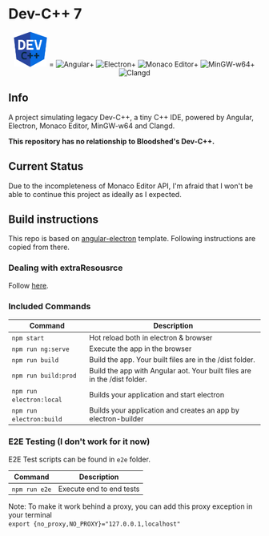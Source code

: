 # Dev-C++ 7
<center>
<img src="./src/assets/icons/favicon.png" height="70" alt="Dev C++ 7"> =
<img src="https://s3.ax1x.com/2021/01/22/sombEd.png" height="70" alt="Angular">+
<img src="https://s3.ax1x.com/2021/01/22/somL4I.png" height="70" alt="Electron">+
<img src="https://s3.ax1x.com/2021/01/22/som7HH.png" height="70" alt="Monaco Editor">+
<img src="https://s3.ax1x.com/2021/01/22/somqUA.png" height="70" alt="MinGW-w64">+
<img src="https://s3.ax1x.com/2021/01/22/somXCt.png" height="70" alt="Clangd">
</center>

## Info

A project simulating legacy Dev-C++, a tiny C++ IDE, powered by Angular, Electron, Monaco Editor, MinGW-w64 and Clangd.

**This repository has no relationship to Bloodshed's Dev-C++.**

## Current Status

Due to the incompleteness of Monaco Editor API, I'm afraid that I won't be able to continue this project as ideally as I expected.

## Build instructions

This repo is based on [angular-electron](https://github.com/maximegris/angular-electron) template. Following instructions are copied from there.

### Dealing with extraResousrce

Follow [here](src/extraResources/README.md).

### Included Commands

| Command                  | Description                                                               |
| ------------------------ | ------------------------------------------------------------------------- |
| `npm start`              | Hot reload both in electron & browser                                     |
| `npm run ng:serve`       | Execute the app in the browser                                            |
| `npm run build`          | Build the app. Your built files are in the /dist folder.                  |
| `npm run build:prod`     | Build the app with Angular aot. Your built files are in the /dist folder. |
| `npm run electron:local` | Builds your application and start electron                                |
| `npm run electron:build` | Builds your application and creates an app by electron-builder            |

### E2E Testing (I don't work for it now)

E2E Test scripts can be found in `e2e` folder.

| Command       | Description              |
| ------------- | ------------------------ |
| `npm run e2e` | Execute end to end tests |

Note: To make it work behind a proxy, you can add this proxy exception in your terminal  
`export {no_proxy,NO_PROXY}="127.0.0.1,localhost"`
